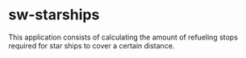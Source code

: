 # sw-starships
This application consists of calculating the amount of refueling stops required for star ships to cover a certain distance.

